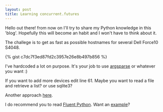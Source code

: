 ```yaml
---
layout: post
title: Learning concurrent.futures
---
```



Hello out there! from now on I'll try to share my Python knowledge in this 'blog'. 
Hopefully this will become an habit and I won't have to think about it.

The challege is to get as fast as possible hostnames for several Dell Force10 S4048.

{% gist c7dc7f3ed87fd2c3957e26e8b497b856 %}

I've hardcoded a lot on purpose. It's your job to use [argsparse](https://docs.python.org/3/library/argparse.html) or whatever you want :)

If you want to add more devices edit line 61. Maybe you want to read a file and retrieve a list? or use sqlite3?

Another approach [here](https://github.com/ktbyers/netmiko/blob/develop/examples/multiprocess_example.py). 

I do recommend you to read [Fluent Python](https://www.amazon.com/Fluent-Python-Concise-Effective-Programming/dp/1491946008). Want an 
[example](https://github.com/fluentpython/example-code/blob/master/17-futures/countries/flags2_threadpool.py)?
